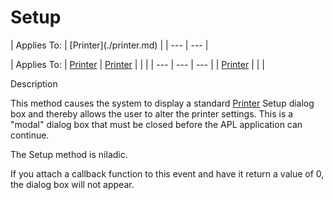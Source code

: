 




<h1 class="heading"><span class="name">Setup</span></h1>
| Applies To: | [Printer](./printer.md) |
| --- | ---  |

| Applies To: | [Printer](./printer.md) | [Printer](./printer.md) |  |  |
| --- | --- | ---  |
| [Printer](./printer.md) |  |  |


Description


This method causes the system to display a standard [Printer](./printer.md) Setup dialog box and thereby allows the user to alter the printer settings. This is a "modal" dialog box that must be closed before the APL application can continue.


The Setup method is niladic.


If you attach a callback function to this event and have it return a value of 0, the dialog box will not appear.



